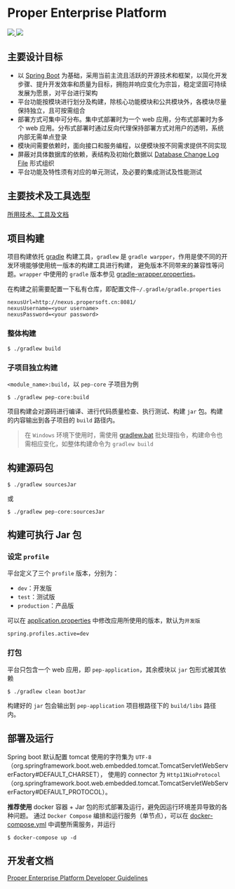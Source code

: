 Proper Enterprise Platform
==========================

<a href="https://cloud.propersoft.cn/teamcities/viewType.html?buildTypeId=ProperEnterprise_PepParallel">
  <img src="https://cloud.propersoft.cn/teamcities/app/rest/builds/buildType:(id:ProperEnterprise_PepParallel)/statusIcon.svg"/>
</a>
<a href="https://codecov.io/gh/propersoft-cn/proper-enterprise-platform">
  <img src="https://codecov.io/gh/propersoft-cn/proper-enterprise-platform/branch/master/graph/badge.svg?token=uthbnLL68t"/>
</a>


主要设计目标
----------

* 以 [Spring Boot](http://projects.spring.io/spring-boot/) 为基础，采用当前主流且活跃的开源技术和框架，以简化开发步骤、提升开发效率和质量为目标，拥抱并响应变化为宗旨，稳定坚固可持续发展为愿景，对平台进行架构
* 平台功能按模块进行划分及构建，除核心功能模块和公共模块外，各模块尽量保持独立，且可按需组合
* 部署方式可集中可分布。集中式部署时为一个 web 应用，分布式部署时为多个 web 应用。分布式部署时通过反向代理保持部署方式对用户的透明，系统内部无需单点登录
* 模块间需要依赖时，面向接口和服务编程，以便模块按不同需求提供不同实现
* 屏蔽对具体数据库的依赖，表结构及初始化数据以 [Database Change Log File](http://www.liquibase.org/documentation/databasechangelog.html) 形式组织
* 平台功能及特性须有对应的单元测试，及必要的集成测试及性能测试


主要技术及工具选型
--------------

[所用技术、工具及文档](https://github.com/propersoft-cn/pep-refs/blob/develop/0.5.x-README.md)


项目构建
--------

项目构建依托 [gradle](http://www.gradle.org) 构建工具，`gradlew` 是 `gradle warpper`，作用是使不同的开发环境能够使用统一版本的构建工具进行构建，
避免版本不同带来的兼容性等问题。`wrapper` 中使用的 `gradle` 版本参见 [gradle-wrapper.properties](./gradle/wrapper/gradle-wrapper.properties)。

在构建之前需要配置一下私有仓库，即配置文件`~/.gradle/gradle.properties`

````
nexusUrl=http://nexus.propersoft.cn:8081/
nexusUsername=<your username>
nexusPassword=<your password>
````

### 整体构建

    $ ./gradlew build

### 子项目独立构建

`<module_name>:build`，以 `pep-core` 子项目为例

    $ ./gradlew pep-core:build

项目构建会对源码进行编译、进行代码质量检查、执行测试、构建 `jar` 包。构建的内容输出到各子项目的 `build` 路径内。

> 在 `Windows` 环境下使用时，需使用 [gradlew.bat](gradlew.bat) 批处理指令，构建命令也需相应变化，如整体构建命令为 `gradlew build`


构建源码包
---------

    $ ./gradlew sourcesJar

或

    $ ./gradlew pep-core:sourcesJar


构建可执行 Jar 包
---------------

### 设定 `profile`

平台定义了三个 `profile` 版本，分别为：

* `dev`：开发版
* `test`：测试版
* `production`：产品版

可以在 [application.properties](./subprojects/pep-application/src/main/resources/application.properties) 中修改应用所使用的版本，默认为`开发版`

    spring.profiles.active=dev

### 打包

平台只包含一个 web 应用，即 `pep-application`，其余模块以 `jar` 包形式被其依赖

    $ ./gradlew clean bootJar

构建好的 `jar` 包会输出到 `pep-application` 项目根路径下的 `build/libs` 路径内。


部署及运行
---------

Spring boot 默认配置 tomcat 使用的字符集为 `UTF-8`（org.springframework.boot.web.embedded.tomcat.TomcatServletWebServerFactory#DEFAULT_CHARSET），
使用的 connector 为 `Http11NioProtocol`（org.springframework.boot.web.embedded.tomcat.TomcatServletWebServerFactory#DEFAULT_PROTOCOL）。

**推荐使用** docker 容器 + Jar 包的形式部署及运行，避免因运行环境差异导致的各种问题。
通过 `Docker Compose` 编排和运行服务（单节点），可以在 [docker-compose.yml](./subprojects/dev-kit/pep-dev-configs/src/main/resources/META-INF/configs/docker/docker-compose.yml) 中调整所需服务，并运行

    $ docker-compose up -d


开发者文档
--------

[Proper Enterprise Platform Developer Guidelines](./CONTRIBUTING.md)
